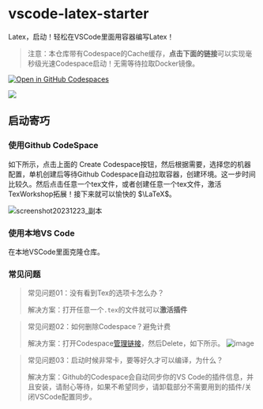 # vscode-latex-starter
Latex，启动！轻松在VSCode里面用容器编写Latex！
> 注意：本仓库带有Codespace的Cache缓存，**点击下面的链接**可以实现毫秒级光速Codespace启动！无需等待拉取Docker镜像。

[![Open in GitHub Codespaces](https://github.com/codespaces/badge.svg)](https://codespaces.new/Musicminion/vscode-latex-starter?skip_quickstart=true)

![](./effect-image.jpeg)

## 启动寄巧

### 使用Github CodeSpace

如下所示，点击上面的 Create Codespace按钮，然后根据需要，选择您的机器配置，单机创建后等待Github Codespace自动拉取容器，创建环境。这一步时间比较久。然后点击任意一个tex文件，或者创建任意一个tex文件，激活TexWorkshop拓展！接下来就可以愉快的 $\LaTeX\$。

![screenshot20231223_副本](https://github.com/Musicminion/vscode-latex-starter/assets/84625273/a10dfdb5-fb2d-499b-8501-7f60b35a1192)


### 使用本地VS Code

在本地VSCode里面克隆仓库。


### 常见问题
> 常见问题01：没有看到Tex的选项卡怎么办？
> 
> 解决方案：打开任意一个`.tex`的文件就可以**激活插件**

> 常见问题02：如何删除Codespace？避免计费
> 
> 解决方案：打开Codespace[管理链接](https://github.com/codespaces)，然后Delete，如下所示。
> ![image](https://github.com/Musicminion/vscode-latex-starter/assets/84625273/a6816330-f87c-43ff-ae13-b69a2c93bc04)

> 常见问题03：启动时候非常卡，要等好久才可以编译，为什么？
> 
> 解决方案：Github的Codespace会自动同步你的VS Code的插件信息，并且安装，请耐心等待，如果不希望同步，请卸载部分不需要用到的插件/关闭VSCode配置同步。

